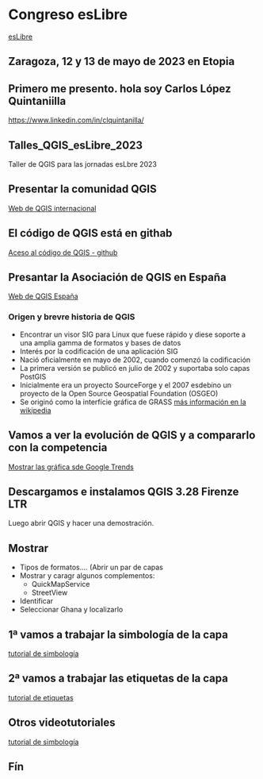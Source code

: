 
# Congreso esLibre
[esLibre](https://eslib.re/2023/)

## Zaragoza, 12 y 13 de mayo de 2023 en Etopia

## Primero me presento. hola soy Carlos López Quintaniilla
https://www.linkedin.com/in/clquintanilla/

## Talles_QGIS_esLibre_2023
Taller de QGIS para las jornadas esLbre 2023

## Presentar la comunidad QGIS
[Web de QGIS internacional](https://www.qgis.org/es/site/about/index.html)

## El código de QGIS está en githab
[Aceso al código de QGIS - github](https://github.com/qgis/QGIS)

## Presantar la Asociación de QGIS en España
[Web de QGIS España](https://www.qgis.org/es/site/about/index.html)

### Origen y brevre historia de QGIS
- Encontrar un visor SIG para Linux que fuese rápido y diese soporte a una amplia gamma de formatos y bases de datos
- Interés por la codificación de una aplicación SIG
- Nació oficialmente en mayo de 2002, cuando comenzó la codificación
- La primera versión se publicó en julio de 2002 y suportaba solo capas PostGIS
- Inicialmente era un proyecto SourceForge y el 2007 esdebino un proyecto de la Open Source Geospatial Foundation (OSGEO)
- Se originó como la interfície gráfica de GRASS
[más información en la wikipedia](https://es.wikipedia.org/wiki/QGIS)

## Vamos a ver la evolución de QGIS y a compararlo con la competencia
[Mostrar las gráfica sde Google Trends](https://trends.google.com/trends/)

## Descargamos e instalamos QGIS 3.28 Firenze LTR
Luego abrir QGIS y hacer una demostración.

## Mostrar
- Tipos de formatos.... (Abrir un par de capas
- Mostrar y caragr algunos complementos:
   - QuickMapService
   - StreetView
- Identificar 
- Seleccionar Ghana y localizarlo

## 1ª vamos a trabajar la simbología de la capa
[tutorial de simbología](https://www.youtube.com/watch?v=fVDFTleOm7M)

## 2ª vamos a trabajar las etiquetas de la capa
[tutorial de etiquetas](https://www.youtube.com/watch?v=0GZMY44HEVA&t=4s)

## Otros videotutoriales
[tutorial de simbología](https://www.youtube.com/@CarlosLopezQuintanilla)

## Fín
